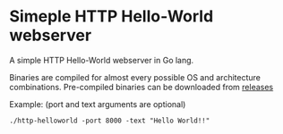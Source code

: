 # Simeple HTTP Hello-World webserver
A simple HTTP Hello-World webserver in Go lang.

Binaries are compiled for almost every possible OS and architecture combinations. Pre-compiled binaries can be downloaded from [releases](./releases)

Example: (port and text arguments are optional)
```
./http-helloworld -port 8000 -text "Hello World!!"
```
